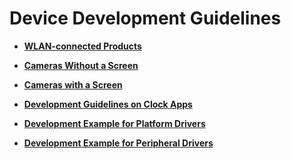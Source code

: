 # Device Development Guidelines<a name="EN-US_TOPIC_0000001111039536"></a>

-   **[WLAN-connected Products](device-wifi.md)**  

-   **[Cameras Without a Screen](device-iotcamera.md)**  

-   **[Cameras with a Screen](device-camera.md)**  

-   **[Development Guidelines on Clock Apps](oem_device_clockapp_des.md)**  

-   **[Development Example for Platform Drivers](device-driver-demo.md)**  

-   **[Development Example for Peripheral Drivers](device-outerdriver-demo.md)**  


